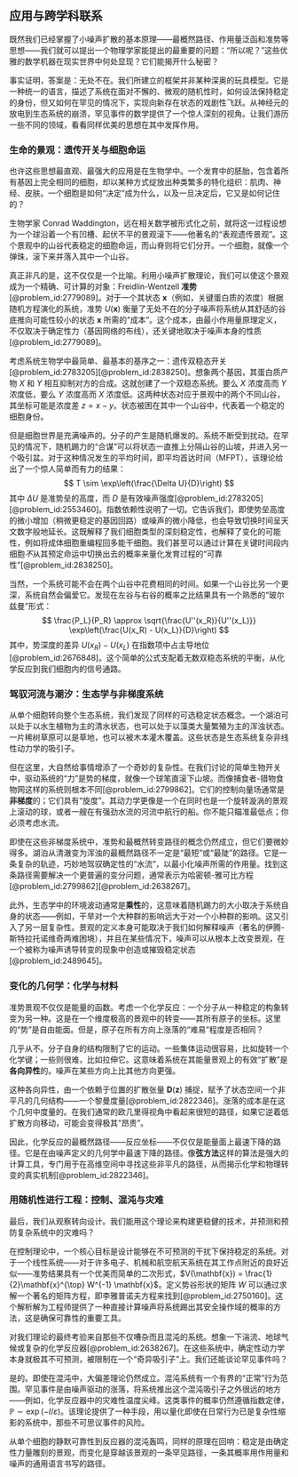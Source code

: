 ## 应用与跨学科联系

既然我们已经掌握了小噪声扩散的基本原理——最概然路径、作用量泛函和准势等思想——我们就可以提出一个物理学家能提出的最重要的问题：“所以呢？”这些优雅的数学机器在现实世界中何处显现？它们能揭开什么秘密？

事实证明，答案是：无处不在。我们所建立的框架并非某种深奥的玩具模型。它是一种统一的语言，描述了系统在面对不懈的、微观的随机性时，如何设法保持稳定的身份，但又如何在罕见的情况下，实现向新存在状态的戏剧性飞跃。从神经元的放电到生态系统的崩溃，罕见事件的数学提供了一个惊人深刻的视角。让我们游历一些不同的领域，看看同样优美的思想在其中发挥作用。

### 生命的景观：遗传开关与细胞命运

也许这些思想最直观、最强大的应用是在生物学中。一个发育中的胚胎，包含着所有基因上完全相同的细胞，却以某种方式绽放出种类繁多的特化组织：肌肉、神经、皮肤。一个细胞是如何“决定”成为什么，以及一旦决定后，它又是如何记住的？

生物学家 Conrad Waddington，远在相关数学被形式化之前，就将这一过程设想为一个球沿着一个有凹槽、起伏不平的景观滚下——他著名的“表观遗传景观”。这个景观中的山谷代表稳定的细胞命运，而山脊则将它们分开。一个细胞，就像一个弹珠，滚下来并落入其中一个山谷。

真正非凡的是，这不仅仅是一个比喻。利用小噪声扩散理论，我们可以使这个景观成为一个精确、可计算的对象：Freidlin-Wentzell **准势**[@problem_id:2779089]。对于一个其状态 $\mathbf{x}$（例如，关键蛋白质的浓度）根据随机方程演化的系统，准势 $U(\mathbf{x})$ 衡量了无处不在的分子噪声将系统从其舒适的谷底推向可能性较小的状态 $\mathbf{x}$ 所需的“成本”。这个成本，由最小作用量原理定义，不仅取决于确定性力（基因网络的布线），还关键地取决于噪声本身的性质[@problem_id:2779089]。

考虑系统生物学中最简单、最基本的基序之一：遗传双稳态开关[@problem_id:2783205][@problem_id:2838250]。想象两个基因，其蛋白质产物 $X$ 和 $Y$ 相互抑制对方的合成。这就创建了一个双稳态系统。要么 $X$ 浓度高而 $Y$ 浓度低，要么 $Y$ 浓度高而 $X$ 浓度低。这两种状态对应于景观中的两个不同山谷，其坐标可能是浓度差 $z = x - y$。状态被困在其中一个山谷中，代表着一个稳定的细胞身份。

但是细胞世界是充满噪声的。分子的产生是随机爆发的。系统不断受到扰动。在罕见的情况下，随机踢力的“合谋”可以将状态一直推上分隔山谷的山坡，并进入另一个吸引盆。对于这种情况发生的平均时间，即平均首达时间（MFPT），该理论给出了一个惊人简单而有力的结果：
$$
T \sim \exp\left(\frac{\Delta U}{D}\right)
$$
其中 $\Delta U$ 是准势垒的高度，而 $D$ 是有效噪声强度[@problem_id:2783205][@problem_id:2553460]。指数依赖性说明了一切。它告诉我们，即使势垒高度的微小增加（稍微更稳定的基因回路）或噪声的微小降低，也会导致切换时间呈天文数字般地延长。这既解释了我们细胞类型的深刻稳定性，也解释了变化的可能性，例如将成体细胞重编程回多能干细胞。我们甚至可以通过计算在关键时间段内细胞*不*从其预定命运中切换出去的概率来量化发育过程的“可靠性”[@problem_id:2838250]。

当然，一个系统可能不会在两个山谷中花费相同的时间。如果一个山谷比另一个更深，系统自然会偏爱它。发现在左谷与右谷的概率之比结果具有一个熟悉的“玻尔兹曼”形式：
$$
\frac{P_L}{P_R} \approx \sqrt{\frac{U''(x_R)}{U''(x_L)}} \exp\left(\frac{U(x_R) - U(x_L)}{D}\right)
$$
其中，势深度的差异 $U(x_R) - U(x_L)$ 在指数项中占主导地位[@problem_id:2676848]。这个简单的公式支配着无数双稳态系统的平衡，从化学反应到我们细胞内的信号通路。

### 驾驭河流与潮汐：生态学与非梯度系统

从单个细胞转向整个生态系统，我们发现了同样的可选稳定状态概念。一个湖泊可以处于以水生植物为主的清水状态，也可以处于以藻类大量繁殖为主的浑浊状态。一片稀树草原可以是草地，也可以被木本灌木覆盖。这些状态是生态系统复杂非线性动力学的吸引子。

但在这里，大自然给事情增添了一个奇妙的复杂性。在我们讨论的简单生物开关中，驱动系统的“力”是势的梯度，就像一个球笔直滚下山坡。而像捕食者-猎物食物网这样的系统则根本不同[@problem_id:2799862]。它们的控制向量场通常是**非梯度**的；它们具有“旋度”。其动力学更像是一个在同时也是一个旋转漩涡的景观上滚动的球，或者一艘在有强劲水流的河流中航行的船。你不能只瞄准最低点；你必须考虑水流。

即使在这些非梯度系统中，准势和最概然转变路径的概念仍然成立，但它们要微妙得多。湖泊从清澈变为浑浊的最概然路径不一定是“最短”或“最陡”的路径。它是一条复杂的轨迹，巧妙地驾驭确定性的“水流”，以最小化噪声所需的作用量。找到这条路径需要解决一个更普遍的变分问题，通常表示为哈密顿-雅可比方程[@problem_id:2799862][@problem_id:2638267]。

此外，生态学中的环境波动通常是**乘性**的，这意味着随机踢力的大小取决于系统自身的状态——例如，干旱对一个大种群的影响远大于对一个小种群的影响。这又引入了另一层复杂性。景观的定义本身可能取决于我们如何解释噪声（著名的伊腾-斯特拉托诺维奇两难困境），并且在某些情况下，噪声可以从根本上改变景观，在一个被称为噪声诱导转变的现象中创造或摧毁稳定状态[@problem_id:2489645]。

### 变化的几何学：化学与材料

准势景观不仅仅是能量的函数。考虑一个化学反应：一个分子从一种稳定的构象转变为另一种。这是在一个维度极高的景观中的转变——其所有原子的坐标。这里的“势”是自由能面。但是，原子在所有方向上涨落的“难易”程度是否相同？

几乎从不。分子自身的结构限制了它的运动。一些集体运动很容易，比如旋转一个化学键；一些则很难，比如拉伸它。这意味着系统在其能量景观上的有效“扩散”是**各向异性**的。噪声在某些方向上比其他方向更强。

这种各向异性，由一个依赖于位置的扩散张量 $\boldsymbol{D}(\boldsymbol{z})$ 捕捉，赋予了状态空间一个非平凡的几何结构——一个黎曼度量[@problem_id:2822346]。涨落的成本是在这个几何中度量的。在我们通常的欧几里得视角中看起来很短的路径，如果它逆着低扩散方向移动，可能会变得极其“昂贵”。

因此，化学反应的最概然路径——反应坐标——不仅仅是能量面上最速下降的路径。它是在由噪声定义的几何学中最速下降的路径。像**弦方法**这样的算法是强大的计算工具，专门用于在高维空间中寻找这些非平凡的路径，从而揭示化学和物理转变的真实机制[@problem_id:2822346]。

### 用随机性进行工程：控制、混沌与灾难

最后，我们从观察转向设计。我们能用这个理论来构建更稳健的技术，并预测和预防复杂系统中的灾难吗？

在控制理论中，一个核心目标是设计能够在不可预测的干扰下保持稳定的系统。对于一个线性系统——对于许多电子、机械和航空航天系统在其工作点附近的良好近似——准势结果具有一个优美而简单的二次形式，$V(\mathbf{x}) = \frac{1}{2}\mathbf{x}^{\top} W^{-1} \mathbf{x}$。定义势谷形状的矩阵 $W$ 可以通过求解一个著名的矩阵方程，即李雅普诺夫方程来找到[@problem_id:2750160]。这个解析解为工程师提供了一种直接计算噪声将系统踢出其安全操作域的概率的方法，这是确保可靠性的重要工具。

对我们理论的最终考验来自那些不仅嘈杂而且混沌的系统。想象一下湍流、地球气候或复杂的化学反应器[@problem_id:2638267]。在这些系统中，确定性动力学本身就极其不可预测，被限制在一个“奇异吸引子”上。我们还能谈论罕见事件吗？

是的。即使在混沌中，大偏差理论仍然成立。混沌系统有一个有界的“正常”行为范围。罕见事件是由噪声驱动的涨落，将系统推出这个混沌吸引子之外很远的地方——例如，化学反应器中的灾难性温度尖峰。这类事件的概率仍然遵循指数定律，$\mathbb{P} \sim \exp(-I/\varepsilon)$。该理论提供了一种手段，用以量化即使在日常行为已是复杂性缩影的系统中，那些不可思议事件的风险。

从单个细胞的静默可靠性到反应器的混沌轰鸣，同样的原理在回响：稳定是由确定性力量雕刻的景观，而变化是穿越该景观的一条罕见路径，一条其概率用作用量和噪声的通用语言书写的路径。
